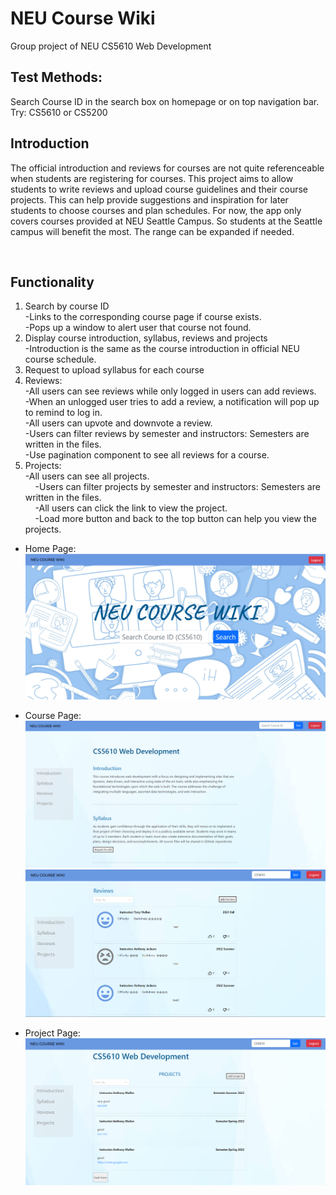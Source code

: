 # NEU Course Wiki

Group project of NEU CS5610 Web Development

## Test Methods:  
Search Course ID in the search box on homepage or on top navigation bar.
Try: CS5610 or CS5200

## Introduction
The official introduction and reviews for courses are not quite referenceable when students are registering for courses. This project aims to allow students to write reviews and upload course guidelines and their course projects. This can help provide suggestions and inspiration for later students to choose courses and plan schedules. For now, the app only covers courses provided at NEU Seattle Campus. So students at the Seattle campus will benefit the most. The range can be expanded if needed.

 

## Functionality  
1. Search by course ID  
    -Links to the corresponding course page if course exists.  
    -Pops up a window to alert user that course not found.
2. Display course introduction, syllabus, reviews and projects  
    -Introduction is the same as the course introduction in official NEU course schedule. 
3. Request to upload syllabus for each course
4. Reviews:  
    -All users can see reviews while only logged in users can add reviews.   
    -When an unlogged user tries to add a review, a notification will pop up to remind to log in.   
    -All users can upvote and downvote a review.  
    -Users can filter reviews by semester and instructors: Semesters are written in the files.    
    -Use pagination component to see all reviews for a course.  
5. Projects:  
    -All users can see all projects.   
    -Users can filter projects by semester and instructors: Semesters are written in the files.    
    -All users can click the link to view the project.  
    -Load more button and back to the top button can help you view the projects.  

- Home Page:   
![home page](neucoursewiki-frontend/public/screenshots/homepage3.png)   

- Course Page: 
![course page](neucoursewiki-frontend/public/screenshots/coursepage4.png)  
![course page](neucoursewiki-frontend/public/screenshots/coursepage5.png) 

- Project Page:  
![project page](neucoursewiki-frontend/public/screenshots/projectpage3.png)  









